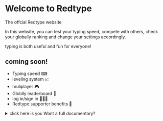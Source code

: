 # Welcome to Redtype
The offcial Redtype website

In this website, you can test your typing speed, compete with others, check your globally ranking and change your settings accordingly.

typing is both useful and fun for everyone!

## coming soon!
- Typing speed ⌨
- leveling system 📈
- muliplayer 🎮
- Globlly leaderboard 👑
- log in/sign in 🙋🏻‍♀️
- Redtype supporter benefits 💖



<details>
  <summary>click here is you Want a full documentary?</summary>
  ## project started 10/14/2024
</details>
